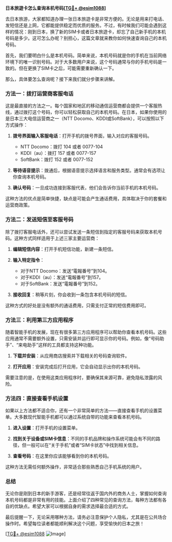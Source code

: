 **日本旅遊卡怎么查询本机号码[[TG💪+ @esim1088](https://t.me/s/esim1088)]**

去日本旅游，大家都知道办理一张日本旅遊卡是非常方便的。无论是用来打电话、发短信还是上网，它都能提供稳定而优质的服务。不过，有时候我们可能会遇到这样的情况：刚到日本，换了新的SIM卡或者日本旅遊卡，却忘了自己新手机的本机号码是多少。这可怎么办呢？别担心，这篇文章就来教你如何快速查询自己的本机号码。

首先，我们要明白什么是本机号码。简单来说，本机号码就是你的手机在当前网络环境下的唯一识别号码。对于大多数用户来说，这个号码通常与你的手机号码是一致的。但在更换了SIM卡之后，可能需要重新确认一下。

那么，具体要怎么查询呢？接下来我们就分步骤来讲解。

### 方法一：拨打运营商客服电话

这是最直接的方法之一。每个国家和地区的移动通信运营商都会提供一个客服热线，通过拨打这个号码，你可以轻松获取自己的本机号码。在日本，如果你使用的是日本三大电信运营商之一（NTT Docomo、KDDI或SoftBank），可以按照以下方式操作：

1. **拨号界面输入客服电话**：打开手机的拨号界面，输入对应的客服号码。
   - NTT Docomo：拨打 104 或者 0077-104
   - KDDI（au）：拨打 157 或者 0077-157
   - SoftBank：拨打 152 或者 0077-152

2. **等待语音提示**：拨通后，根据语音提示选择语言和服务类型。通常会有选项让你查询本机号码。

3. **确认号码**：一旦成功连接到客服代表，他们会告诉你当前手机的本机号码。

这种方法的优点是简单快捷，缺点是可能会产生通话费用，具体取决于你的套餐和运营商政策。

### 方法二：发送短信至客服号码

除了拨打客服电话外，还可以尝试发送一条短信到指定的客服号码来获取本机号码。这种方式同样适用于上述三家主要运营商：

1. **编辑短信内容**：打开手机短信功能，新建一条短信。
   
2. **输入特定指令**：
   - 对于NTT Docomo：发送“電報番号”到104。
   - 对于KDDI（au）：发送“電報番号”到157。
   - 对于SoftBank：发送“電報番号”到152。

3. **接收回复**：稍等片刻，你会收到一条包含本机号码的短信。

这种方式的好处是没有额外的通话费用，只需支付正常的短信费用即可。

### 方法三：利用第三方应用程序

随着智能手机的发展，现在有很多第三方应用程序可以帮助你查看本机号码。这些应用通常不需要额外设置，只需安装并运行即可显示你的号码。例如，像“号码助手”、“来电助手”这样的工具都支持这种功能。

1. **下载并安装**：从应用商店搜索并下载相关的号码查询软件。

2. **打开应用**：安装完成后打开应用，它会自动显示出你的本机号码。

需要注意的是，在使用这类应用程序时，要确保其来源可靠，避免隐私泄露的风险。

### 方法四：直接查看手机设置

如果以上方法都不适合你，还有一个非常简单的方法——直接查看手机的设置菜单。大多数现代智能手机都可以通过系统自带的功能来查看本机号码。

1. **进入设置**：打开手机的设置菜单。

2. **找到关于设备或SIM卡信息**：不同的手机品牌和操作系统可能会有不同的路径，但一般可以在“关于手机”或者“SIM卡状态”中找到相关信息。

3. **查看号码**：在这里你应该能够看到你的本机号码。

这种方法无需任何额外操作，非常适合那些熟悉自己手机系统的用户。

### 总结

无论你是刚到日本的新手游客，还是经常往返于国内外的商务人士，掌握如何查询本机号码都是非常有用的技能。上面介绍了四种常见的查询方法，每种方法都有各自的优缺点。希望大家可以根据自身的需求选择最合适的方式。

最后提醒一下，无论采用哪种方法，请务必注意保护个人隐私，尤其是在公共场合操作时。希望每位读者都能顺利解决这个问题，享受愉快的日本之旅！

[[TG💪+ @esim1088](https://t.me/s/esim1088) ![Image](https://i.postimg.cc/4NQfJmqS/Snipaste-2025-05-13-00-14-12.png)]